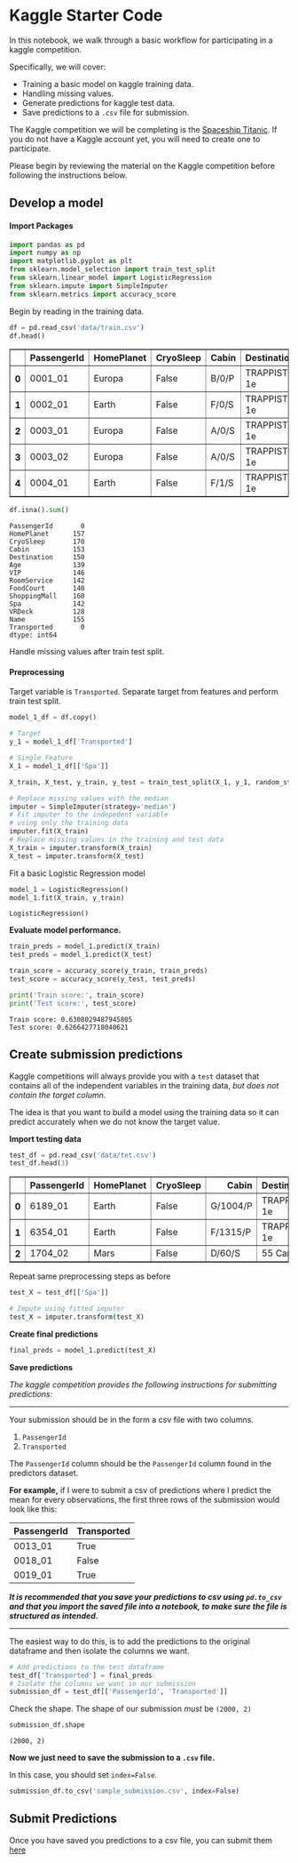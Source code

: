 # Kaggle Starter Code

In this notebook, we walk through a basic workflow for participating in a kaggle competition. 

Specifically, we will cover:

* Training a basic model on kaggle training data.
* Handling missing values.
* Generate predictions for kaggle test data.
* Save predictions to a `.csv` file for submission.

The Kaggle competition we will be completing is the [Spaceship Titanic](https://www.kaggle.com/t/97bdbfde6b0e4ca6bb42ac1f165bea62). If you do not have a Kaggle account yet, you will need to create one to participate.

Please begin by reviewing the material on the Kaggle competition before following the instructions below.

## Develop a model

#### Import Packages


```python
import pandas as pd
import numpy as np
import matplotlib.pyplot as plt
from sklearn.model_selection import train_test_split
from sklearn.linear_model import LogisticRegression
from sklearn.impute import SimpleImputer
from sklearn.metrics import accuracy_score
```

Begin by reading in the training data.


```python
df = pd.read_csv('data/train.csv')
df.head()
```




<div>
<style scoped>
    .dataframe tbody tr th:only-of-type {
        vertical-align: middle;
    }

    .dataframe tbody tr th {
        vertical-align: top;
    }

    .dataframe thead th {
        text-align: right;
    }
</style>
<table border="1" class="dataframe">
  <thead>
    <tr style="text-align: right;">
      <th></th>
      <th>PassengerId</th>
      <th>HomePlanet</th>
      <th>CryoSleep</th>
      <th>Cabin</th>
      <th>Destination</th>
      <th>Age</th>
      <th>VIP</th>
      <th>RoomService</th>
      <th>FoodCourt</th>
      <th>ShoppingMall</th>
      <th>Spa</th>
      <th>VRDeck</th>
      <th>Name</th>
      <th>Transported</th>
    </tr>
  </thead>
  <tbody>
    <tr>
      <th>0</th>
      <td>0001_01</td>
      <td>Europa</td>
      <td>False</td>
      <td>B/0/P</td>
      <td>TRAPPIST-1e</td>
      <td>39.0</td>
      <td>False</td>
      <td>0.0</td>
      <td>0.0</td>
      <td>0.0</td>
      <td>0.0</td>
      <td>0.0</td>
      <td>Maham Ofracculy</td>
      <td>False</td>
    </tr>
    <tr>
      <th>1</th>
      <td>0002_01</td>
      <td>Earth</td>
      <td>False</td>
      <td>F/0/S</td>
      <td>TRAPPIST-1e</td>
      <td>24.0</td>
      <td>False</td>
      <td>109.0</td>
      <td>9.0</td>
      <td>25.0</td>
      <td>549.0</td>
      <td>44.0</td>
      <td>Juanna Vines</td>
      <td>True</td>
    </tr>
    <tr>
      <th>2</th>
      <td>0003_01</td>
      <td>Europa</td>
      <td>False</td>
      <td>A/0/S</td>
      <td>TRAPPIST-1e</td>
      <td>58.0</td>
      <td>True</td>
      <td>43.0</td>
      <td>3576.0</td>
      <td>0.0</td>
      <td>6715.0</td>
      <td>49.0</td>
      <td>Altark Susent</td>
      <td>False</td>
    </tr>
    <tr>
      <th>3</th>
      <td>0003_02</td>
      <td>Europa</td>
      <td>False</td>
      <td>A/0/S</td>
      <td>TRAPPIST-1e</td>
      <td>33.0</td>
      <td>False</td>
      <td>0.0</td>
      <td>1283.0</td>
      <td>371.0</td>
      <td>3329.0</td>
      <td>193.0</td>
      <td>Solam Susent</td>
      <td>False</td>
    </tr>
    <tr>
      <th>4</th>
      <td>0004_01</td>
      <td>Earth</td>
      <td>False</td>
      <td>F/1/S</td>
      <td>TRAPPIST-1e</td>
      <td>16.0</td>
      <td>False</td>
      <td>303.0</td>
      <td>70.0</td>
      <td>151.0</td>
      <td>565.0</td>
      <td>2.0</td>
      <td>Willy Santantines</td>
      <td>True</td>
    </tr>
  </tbody>
</table>
</div>




```python
df.isna().sum()
```




    PassengerId       0
    HomePlanet      157
    CryoSleep       170
    Cabin           153
    Destination     150
    Age             139
    VIP             146
    RoomService     142
    FoodCourt       140
    ShoppingMall    160
    Spa             142
    VRDeck          128
    Name            155
    Transported       0
    dtype: int64



Handle missing values after train test split.

#### Preprocessing

Target variable is `Transported`. Separate target from features and perform train test split.


```python
model_1_df = df.copy()

# Target
y_1 = model_1_df['Transported']

# Single Feature
X_1 = model_1_df[['Spa']]

X_train, X_test, y_train, y_test = train_test_split(X_1, y_1, random_state=42)
```


```python
# Replace missing values with the median
imputer = SimpleImputer(strategy='median')
# Fit imputer to the indepedent variable
# using only the training data
imputer.fit(X_train)
# Replace missing values in the training and test data
X_train = imputer.transform(X_train)
X_test = imputer.transform(X_test)
```

Fit a basic Logistic Regression model


```python
model_1 = LogisticRegression()
model_1.fit(X_train, y_train)
```




    LogisticRegression()



**Evaluate model performance.**


```python
train_preds = model_1.predict(X_train)
test_preds = model_1.predict(X_test)

train_score = accuracy_score(y_train, train_preds)
test_score = accuracy_score(y_test, test_preds)

print('Train score:', train_score)
print('Test score:', test_score)
```

    Train score: 0.6308029487945805
    Test score: 0.6266427718040621


## Create submission predictions

Kaggle competitions will always provide you with a `test` dataset that contains all of the independent variables in the training data, *but does not contain the target column.* 

The idea is that you want to build a model using the training data so it can predict accurately when we do not know the target value.

**Import testing data**


```python
test_df = pd.read_csv('data/tet.csv')
test_df.head(3)
```




<div>
<style scoped>
    .dataframe tbody tr th:only-of-type {
        vertical-align: middle;
    }

    .dataframe tbody tr th {
        vertical-align: top;
    }

    .dataframe thead th {
        text-align: right;
    }
</style>
<table border="1" class="dataframe">
  <thead>
    <tr style="text-align: right;">
      <th></th>
      <th>PassengerId</th>
      <th>HomePlanet</th>
      <th>CryoSleep</th>
      <th>Cabin</th>
      <th>Destination</th>
      <th>Age</th>
      <th>VIP</th>
      <th>RoomService</th>
      <th>FoodCourt</th>
      <th>ShoppingMall</th>
      <th>Spa</th>
      <th>VRDeck</th>
      <th>Name</th>
    </tr>
  </thead>
  <tbody>
    <tr>
      <th>0</th>
      <td>6189_01</td>
      <td>Earth</td>
      <td>False</td>
      <td>G/1004/P</td>
      <td>TRAPPIST-1e</td>
      <td>3.0</td>
      <td>False</td>
      <td>0.0</td>
      <td>0.0</td>
      <td>0.0</td>
      <td>0.0</td>
      <td>0.0</td>
      <td>Eulah Garnes</td>
    </tr>
    <tr>
      <th>1</th>
      <td>6354_01</td>
      <td>Earth</td>
      <td>False</td>
      <td>F/1315/P</td>
      <td>TRAPPIST-1e</td>
      <td>48.0</td>
      <td>False</td>
      <td>410.0</td>
      <td>2108.0</td>
      <td>0.0</td>
      <td>0.0</td>
      <td>0.0</td>
      <td>Megany Carreralend</td>
    </tr>
    <tr>
      <th>2</th>
      <td>1704_02</td>
      <td>Mars</td>
      <td>False</td>
      <td>D/60/S</td>
      <td>55 Cancri e</td>
      <td>18.0</td>
      <td>False</td>
      <td>86.0</td>
      <td>1164.0</td>
      <td>516.0</td>
      <td>0.0</td>
      <td>0.0</td>
      <td>Allota Fincy</td>
    </tr>
  </tbody>
</table>
</div>



Repeat same preprocessing steps as before


```python
test_X = test_df[['Spa']]
```


```python
# Impute using fitted imputer
test_X = imputer.transform(test_X)
```

**Create final predictions**


```python
final_preds = model_1.predict(test_X)
```

**Save predictions**

*The kaggle competition provides the following instructions for submitting predictions:*

----------

Your submission should be in the form a csv file with two columns. 
1. `PassengerId`
2. `Transported`

The `PassengerId` column should be the `PassengerId` column found in the predictors dataset.

**For example,** if I were to submit a csv of predictions where I predict the mean for every observations, the first three rows of the submission would look like this:

| PassengerId    | Transported  |
|-------|---------|
| 0013_01 | True |
| 0018_01	 | False |
| 0019_01	 | True |


***It is recommended that you save your predictions to csv using `pd.to_csv` and that you import the saved file into a notebook, to make sure the file is structured as intended.***

--------

The easiest way to do this, is to add the predictions to the original dataframe and then isolate the columns we want. 


```python
# Add predictions to the test dataframe
test_df['Transported'] = final_preds
# Isolate the columns we want in our submission
submission_df = test_df[['PassengerId', 'Transported']]
```

Check the shape. The shape of our submission *must* be `(2000, 2)`


```python
submission_df.shape
```




    (2000, 2)



**Now we just need to save the submission to a `.csv` file.**

In this case, you should set `index=False`.


```python
submission_df.to_csv('sample_submission.csv', index=False)
```

## Submit Predictions

Once you have saved you predictions to a csv file, you can submit them [here](https://www.kaggle.com/competitions/spaceship-titanic-bsc-ds-2022/submit)
